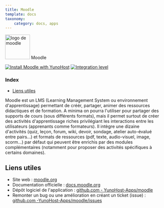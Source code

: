 ```yaml
---
title: Moodle
template: docs
taxonomy:
    category: docs, apps
---
```


<img src="/images/moodle_logo.svg" height="80px" alt="logo de moodle"> Moodle

[![Install Moodle with YunoHost](https://install-app.yunohost.org/install-with-yunohost.png)](https://install-app.yunohost.org/?app=moodle) [![Integration level](https://dash.yunohost.org/integration/moodle.svg)](https://dash.yunohost.org/appci/app/moodle)

### Index

- [Liens utiles](#liens-utiles)

Moodle est un LMS (Learning Management System ou environnement d'apprentissage) permettant de créér, partager, animer des ressources didactiques et de formation.
A minima on pourra l'utiliser pour partager des supports de cours (sous différents formats), mais il permet surtout de créer des activités d'apprentissage riches privilégiant les interactions entre les utilisateurs (apprenants comme formateurs).
Il intègre une dizaine d'activités (quiz, leçon, forum, wiki, devoir, sondage, atelier auto-évalué entre pairs...) et formats de ressources (pdf, texte, audio-visuel, image, scorm...) par défaut qui peuvent être enrichis par des modules complémentaires (notamment pour proposer des activités spécifiques à certains domaines).

## Liens utiles

+ Site web : [moodle.org](https://moodle.org)
+ Documentation officielle : [docs.moodle.org](https://docs.moodle.org)
+ Dépôt logiciel de l'application : [github.com - YunoHost-Apps/moodle](https://github.com/YunoHost-Apps/moodle_ynh)
+ Remonter un bug ou une amélioration en créant un ticket (issue) : [github.com -YunoHost-Apps/moodle/issues](https://github.com/YunoHost-Apps/moodle_ynh/issues)
